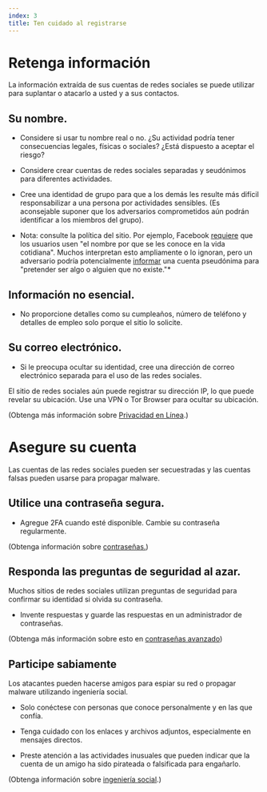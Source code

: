 ```yaml
---
index: 3
title: Ten cuidado al registrarse
---
```

# Retenga información

La información extraída de sus cuentas de redes sociales se puede utilizar para suplantar o atacarlo a usted y a sus contactos.

## Su nombre.

*   Considere si usar tu nombre real o no. ¿Su actividad podría tener consecuencias legales, físicas o sociales? ¿Está dispuesto a aceptar el riesgo?

*   Considere crear cuentas de redes sociales separadas y seudónimos para diferentes actividades.

* Cree una identidad de grupo para que a los demás les resulte más difícil responsabilizar a una persona por actividades sensibles. (Es aconsejable suponer que los adversarios comprometidos aún podrán identificar a los miembros del grupo).

* Nota: consulte la política del sitio. Por ejemplo, Facebook [requiere](https://www.facebook.com/help/112146705538576?helpref=faq_content) que los usuarios usen "el nombre por que se les conoce en la vida cotidiana". Muchos interpretan esto ampliamente o lo ignoran, pero un adversario podría potencialmente [informar](https://www.facebook.com/help/1216349518398524?helpref=hc_global_nav) una cuenta pseudónima para "pretender ser algo o alguien que no existe."*

## Información no esencial.

*   No proporcione detalles como su cumpleaños, número de teléfono y detalles de empleo solo porque el sitio lo solicite.

## Su correo electrónico.

*   Si le preocupa ocultar su identidad, cree una dirección de correo electrónico separada para el uso de las redes sociales.

El sitio de redes sociales aún puede registrar su dirección IP, lo que puede revelar su ubicación. Use una VPN o Tor Browser para ocultar su ubicación.

(Obtenga más información sobre [Privacidad en Línea](umbrella://communications/online-privacy).)

# Asegure su cuenta

Las cuentas de las redes sociales pueden ser secuestradas y las cuentas falsas pueden usarse para propagar malware.

## Utilice una contraseña segura.

*   Agregue 2FA cuando esté disponible. Cambie su contraseña regularmente.

(Obtenga información sobre [contraseñas.](umbrella://information/passwords/advanced))

## Responda las preguntas de seguridad al azar.

Muchos sitios de redes sociales utilizan preguntas de seguridad para confirmar su identidad si olvida su contraseña.

*   Invente respuestas y guarde las respuestas en un administrador de contraseñas.

(Obtenga más información sobre esto en [contraseñas avanzado](umbrella://information/passwords/advanced))

## Participe sabiamente

Los atacantes pueden hacerse amigos para espiar su red o propagar malware utilizando ingeniería social.

*   Solo conéctese con personas que conoce personalmente y en las que confía.

*   Tenga cuidado con los enlaces y archivos adjuntos, especialmente en mensajes directos.

* Preste atención a las actividades inusuales que pueden indicar que la cuenta de un amigo ha sido pirateada o falsificada para engañarlo.

(Obtenga información sobre [ingeniería social](umbrella://communications/phishing/beginner/s_social-engineering.md).)